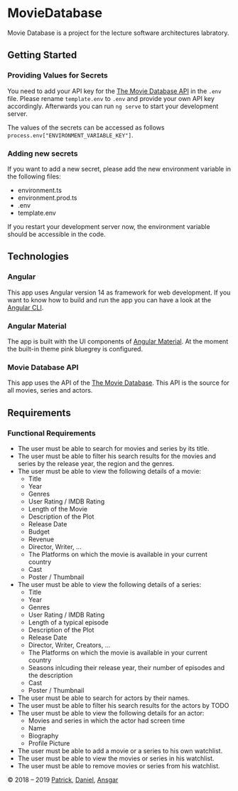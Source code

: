 # MovieDatabase

Movie Database is a project for the lecture software architectures labratory.

## Getting Started

### Providing Values for Secrets

You need to add your API key for the [The Movie Database API](https://www.themoviedb.org/?language=de) in the ``.env`` file.
Please rename ``template.env`` to ``.env`` and provide your own API key accordingly.
Afterwards you can run ``ng serve`` to start your development server.

The values of the secrets can be accessed as follows ``process.env["ENVIRONMENT_VARIABLE_KEY"]``.

### Adding new secrets

If you want to add a new secret, please add the new environment variable in the following files:

* environment.ts
* environment.prod.ts
* .env
* template.env

If you restart your development server now, the environment variable should be accessible in the code.

## Technologies

### Angular

This app uses Angular version 14 as framework for web development.
If you want to know how to build and run the app you can have a look at the [Angular CLI](https://angular.io/cli).

### Angular Material

The app is built with the UI components of [Angular Material](https://material.angular.io/).
At the moment the built-in theme pink bluegrey is configured.

### Movie Database API

This app uses the API of the [The Movie Database](https://www.themoviedb.org/?language=de). This API is the source for all movies, series and actors.

## Requirements

### Functional Requirements

* The user must be able to search for movies and series by its title.
* The user must be able to filter his search results for the movies and series by the release year, the region and the genres.
* The user must be able to view the following details of a movie:
  * Title
  * Year
  * Genres
  * User Rating / IMDB Rating
  * Length of the Movie
  * Description of the Plot
  * Release Date
  * Budget
  * Revenue
  * Director, Writer, ...
  * The Platforms on which the movie is available in your current country
  * Cast
  * Poster / Thumbnail
* The user must be able to view the following details of a series:
  * Title
  * Year
  * Genres
  * User Rating / IMDB Rating
  * Length of a typical episode
  * Description of the Plot
  * Release Date
  * Director, Writer, Creators, ...
  * The Platforms on which the movie is available in your current country
  * Seasons inlcuding their release year, their number of episodes and the description
  * Cast
  * Poster / Thumbnail
* The user must be able to search for actors by their names.
* The user must be able to filter his search results for the actors by TODO
* The user must be able to view the following details for an actor:
  * Movies and series in which the actor had screen time
  * Name
  * Biography
  * Profile Picture
* The user must be able to add a movie or a series to his own watchlist.
* The user must be able to view the movies or series in his watchlist.
* The user must be able to remove movies or series from his watchlist.

© 2018 – 2019 [Patrick](https://github.com/patdujmo), [Daniel](https://github.com/linxside), [Ansgar](https://github.com/AnsgarLichter)
